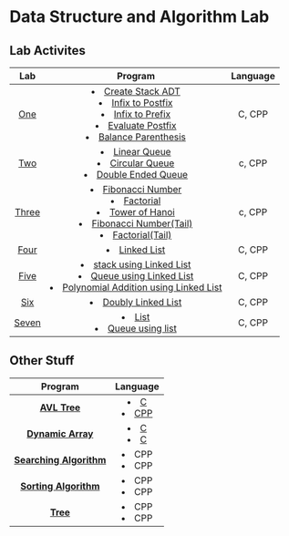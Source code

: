 # Data Structure and Algorithm Lab

## Lab Activites

|           Lab           |                                                                                                                                                  Program                                                                                                                                                   | Language |
| :---------------------: | :--------------------------------------------------------------------------------------------------------------------------------------------------------------------------------------------------------------------------------------------------------------------------------------------------------: | :------: |
|   [One](./Lab%20One/)   | <li>[Create Stack ADT](./Lab%20One/stack.hpp)</li><li>[Infix to Postfix](./Lab%20One/infix_to_postfix.cpp)</li><li>[Infix to Prefix](./Lab%20One/infix_to_prefix.cpp)</li><li>[Evaluate Postfix](./Lab%20One/evaluate_postfix.cpp)</li><li>[Balance Parenthesis](./Lab%20One/balance_parenthesis.cpp)</li> |  C, CPP  |
|   [Two](./Lab%20Two/)   |                                                                    <li>[Linear Queue](./Lab%20Two/linear_queue.cpp)</li><li>[Circular Queue](./Lab%20Two/circular_queue.cpp)</li><li>[Double Ended Queue](./Lab%20Two/DEqueue.cpp)</li>                                                                    |  c, CPP  |
| [Three](./Lab%20Three/) |          <li>[Fibonacci Number](./Lab%20Three/fibonacci.cpp)</li><li>[Factorial](./Lab%20Three/factorial.cpp)</li><li> [Tower of Hanoi](./Lab%20Three/tower_of_hanoi.cpp)</li> <li>[Fibonacci Number(Tail)](./Lab%20Three/fibTail.cpp)</li><li>[Factorial(Tail)](./Lab%20Three/factTail.cpp)</li>          |  c, CPP  |
|  [Four](./Lab%20Four/)  |                                                                                                                            <li>[Linked List](./Lab%20Four/linkedList.cpp)</li>                                                                                                                             |  C, CPP  |
|  [Five](./Lab%20Five/)  |                                      <li>[stack using Linked List](./Lab%20Five/stackLinkedList.cpp)</li> <li>[Queue using Linked List](./Lab%20Five/queueLinkedList.cpp)</li> <li>[Polynomial Addition using Linked List](./Lab%20Five/polynomialAddition.cpp)</li>                                       |  C, CPP  |
|   [Six](./Lab%20Six/)   |                                                                                                                      <li>[Doubly Linked List](./Lab%20Six/doublyLinkedList.cpp)</li>                                                                                                                       |  C, CPP  |
| [Seven](./Lab%20Seven/) |                                                                                                      <li>[List](./Lab%20Seven/list.cpp)</li> <li>[Queue using list](./Lab%20Seven/queueList.cpp)</li>                                                                                                      |  C, CPP  |

## Other Stuff

|                    Program                    |                                                   Language                                                   |
| :-------------------------------------------: | :----------------------------------------------------------------------------------------------------------: |
|     [ **AVL Tree**](./Other/AVL%20Tree/)      |          <li>[C](./Other/AVL%20Tree/AVL_Tree.c)</li><li>[CPP](./Other/AVL%20Tree/AVL_Tree.cpp)</li>          |
| [**Dynamic Array**](./Other/Dynamic%20Array/) | <li>[C](./Other/Dynamic%20Array/Dynamic_Array.c)</li><li>[C](./Other/Dynamic%20Array/Dynamic_Array.cpp)</li> |
| [**Searching Algorithm**](./Other/Searching/) |                                          <li>CPP</li> <li>CPP</li>                                           |
|  [ **Sorting Algorithm**](./Other/Sorting/)   |                                          <li>CPP</li> <li>CPP</li>                                           |
|          [ **Tree** ](./Other/Tree/)          |                                          <li>CPP</li> <li>CPP</li>                                           |
